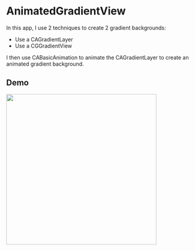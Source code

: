 # AnimatedGradientView

In this app, I use 2 techniques to create 2 gradient backgrounds:
* Use a CAGradientLayer
* Use a CGGradientView

I then use CABasicAnimation to animate the CAGradientLayer to create an animated gradient background.

## Demo

<img src="./Demo/demo.gif" width="400">
